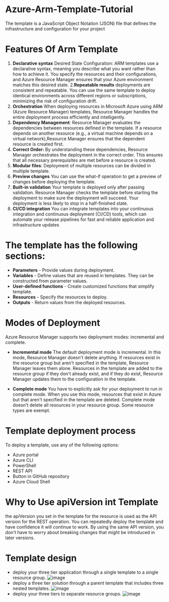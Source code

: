 # Azure-Arm-Template-Tutorial
 The template is a JavaScript Object Notation (JSON) file that defines the infrastructure and configuration for your project
# Features Of Arm Template
 1. **Declarative syntax**
    Desired State Configuration: ARM templates use a declarative syntax, meaning you describe what you want rather than how to achieve it. You specify the resources and their configurations, and Azure Resource          Manager ensures that your Azure environment matches this desired state.
 2.**Repeatable results**
    deployments are consistent and repeatable. You can use the same template to deploy identical environments across different regions or subscriptions, minimizing the risk of configuration drift.
 3. **Orchestration**
    When deploying resources in Microsoft Azure using ARM (Azure Resource Manager) templates, Resource Manager handles the entire deployment process efficiently and intelligently.
 4. **Dependency Management**:
    Resource Manager evaluates the dependencies between resources defined in the template. If a resource depends on another resource (e.g., a virtual machine depends on a virtual network),Resource Manager ensures that the dependent resource is created first.
 5. **Correct Order:**
    By understanding these dependencies, Resource Manager orchestrates the deployment in the correct order. This ensures that all necessary prerequisites are met before a resource is created.
 6. **Modular files**: Deployment of multiple resources can be divided in multiple template.
 7. **Preview changes**
     You can use the what-if operation to get a preview of changes before deploying the template.
 8. **Built-in validation**
    Your template is deployed only after passing validation. Resource Manager checks the template before starting the deployment to make sure the deployment will succeed. Your deployment is less likely to stop in a half-finished state.
 9. **CI/CD integration**
     You can integrate templates into your continuous integration and continuous deployment (CI/CD) tools, which can automate your release pipelines for fast and reliable application and infrastructure updates

# The template has the following sections:

- **Parameters** - Provide values during deployment.
- **Variables** - Define values that are reused in templates. They can be constructed from parameter values.
- **User-defined functions** - Create customized functions that simplify template.
- **Resources** - Specify the resources to deploy.
- **Outputs** - Return values from the deployed resources.

# Modes of Deployment
Azure Resource Manager supports two deployment modes: incremental and complete.

- **Incremental mode**
The default deployment mode is incremental. In this mode, Resource Manager doesn't delete anything. If resources exist in the resource group but aren't specified in the template, Resource Manager leaves them alone. Resources in the template are added to the resource group if they don't already exist, and if they do exist, Resource Manager updates them to the configuration in the template.

- **Complete mode**
You have to explicitly ask for your deployment to run in complete mode. When you use this mode, resources that exist in Azure but that aren't specified in the template are deleted. Complete mode doesn't delete all resources in your resource group. Some resource types are exempt.

# Template deployment process
To deploy a template, use any of the following options:
- Azure portal
- Azure CLI
- PowerShell
- REST API
- Button in GitHub repository
- Azure Cloud Shell
  
# Why to Use apiVersion int Template
the apiVersion you set in the template for the resource is used as the API version for the REST operation. You can repeatedly deploy the template and have confidence it will continue to work. By using the same API version, you don't have to worry about breaking changes that might be introduced in later versions.

# Template design
- deploy your three tier application through a single template to a single resource group.
![image](https://github.com/prasad1041/Azure-Arm-Template-Tutorial/assets/96993480/19c07f0d-125a-4630-917e-1f1edd8e9f9c)
- deploy a three tier solution through a parent template that includes three nested templates.
![image](https://github.com/prasad1041/Azure-Arm-Template-Tutorial/assets/96993480/5fb38a8c-ac64-4773-8673-560a811343f0)
- deploy your three tiers to separate resource groups.
  ![image](https://github.com/prasad1041/Azure-Arm-Template-Tutorial/assets/96993480/abd5d081-3af8-402c-9abd-1fe0c6e2747c)

  
